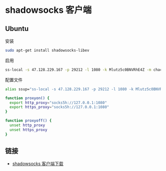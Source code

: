 # shadowsocks 客户端

## Ubuntu

安装

```bash
sudo apt-get install shadowsocks-libev
```

启用

```bash
ss-local -s 47.128.229.167 -p 29212 -l 1080 -k Mlutz5c0BNVRhE4Z -m chacha20-ietf-poly1305 -v
```

配置文件

```bash
alias ssup="ss-local -s 47.128.229.167 -p 29212 -l 1080 -k Mlutz5c0BNVRhE4Z -m chacha20-ietf-poly1305 -v"

function proxyon() {
  export http_proxy="socks5h://127.0.0.1:1080"
  export https_proxy="socks5h://127.0.0.1:1080"
}

function proxyoff() {
  unset http_proxy
  unset https_proxy
}
```

## 链接

- [shadowsocks 客户端下载](https://shadowsocks5.github.io/en/download/clients.html)
